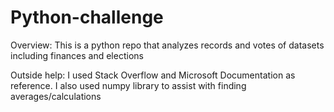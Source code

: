 # Python-challenge

Overview: This is a python repo that analyzes records and votes of datasets including finances and elections

Outside help: I used Stack Overflow and Microsoft Documentation as reference.  I also used numpy library to assist with finding averages/calculations
